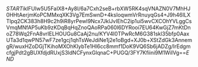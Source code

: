 $START$iklFUIw5U5FaIX8+Ay8I/6a7Cxh2seB+rbXW5RK4sqVNAZN0V7MhHJ0HHtAerjmKoPCMMxqXK3Vg7EmSwnD+4ksIoqwmVrRnuyqGs4+J9h46ILXTlpq2CK383h8H9c2h9iR8yrPewI9Ncx7JklJvIEhC2ip1ui5wvCXCOhYVLggCsVmqMNfAP5uKb9zKDqBqHqZnoQAoRPa060l6DYRooi7EU64KwGjZ7mKtDnoZ78Wq2FnA8vrIELHOUGu8CaAj2nu/KYV4I0TPwRcM6G381skl35bfp0AaxUTa3d1qwPN57wF7ze1gcj1qhTsWeJdiNe1j2e1oBgd+XJ0b+XStZdGk3AnnemgR/wuxHZoDGjTKihoMXOhKIybTe1Hl6cc8mmf1DoK9VQ6Sb6jADZg/IrEdgmcfgjPdt2gBUXfdjdRUxjS3ldNCFynxGlqnaC+PUGQ/3FY7Kfiini9M1WiIVg==$END$
